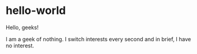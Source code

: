 # hello-world

Hello, geeks!

I am a geek of nothing. I switch interests every second and in brief, I have no interest. 
